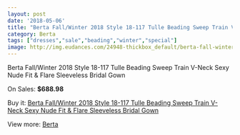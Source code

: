 ```yaml
---
layout: post
date: '2018-05-06'
title: "Berta Fall/Winter 2018 Style 18-117 Tulle Beading Sweep Train V-Neck Sexy Nude Fit & Flare Sleeveless Bridal Gown"
category: Berta
tags: ["dresses","sale","beading","winter","special"]
image: http://img.eudances.com/24948-thickbox_default/berta-fall-winter-2018-style-18-117-tulle-beading-sweep-train-v-neck-sexy-nude-fit-flare-sleeveless-bridal-gown.jpg
---
```

Berta Fall/Winter 2018 Style 18-117 Tulle Beading Sweep Train V-Neck Sexy Nude Fit & Flare Sleeveless Bridal Gown

On Sales: **$688.98**
<a href="https://www.eudances.com/en/berta/8272-berta-fall-winter-2018-style-18-117-tulle-beading-sweep-train-v-neck-sexy-nude-fit-flare-sleeveless-bridal-gown.html"><amp-img layout="responsive" width="600" height="600" src="//img.eudances.com/24948-thickbox_default/berta-fall-winter-2018-style-18-117-tulle-beading-sweep-train-v-neck-sexy-nude-fit-flare-sleeveless-bridal-gown.jpg" alt="Berta Fall/Winter 2018 Style 18-117 Tulle Beading Sweep Train V-Neck Sexy Nude Fit & Flare Sleeveless Bridal Gown 0" /></a>
<a href="https://www.eudances.com/en/berta/8272-berta-fall-winter-2018-style-18-117-tulle-beading-sweep-train-v-neck-sexy-nude-fit-flare-sleeveless-bridal-gown.html"><amp-img layout="responsive" width="600" height="600" src="//img.eudances.com/24953-thickbox_default/berta-fall-winter-2018-style-18-117-tulle-beading-sweep-train-v-neck-sexy-nude-fit-flare-sleeveless-bridal-gown.jpg" alt="Berta Fall/Winter 2018 Style 18-117 Tulle Beading Sweep Train V-Neck Sexy Nude Fit & Flare Sleeveless Bridal Gown 1" /></a>
<a href="https://www.eudances.com/en/berta/8272-berta-fall-winter-2018-style-18-117-tulle-beading-sweep-train-v-neck-sexy-nude-fit-flare-sleeveless-bridal-gown.html"><amp-img layout="responsive" width="600" height="600" src="//img.eudances.com/24952-thickbox_default/berta-fall-winter-2018-style-18-117-tulle-beading-sweep-train-v-neck-sexy-nude-fit-flare-sleeveless-bridal-gown.jpg" alt="Berta Fall/Winter 2018 Style 18-117 Tulle Beading Sweep Train V-Neck Sexy Nude Fit & Flare Sleeveless Bridal Gown 2" /></a>
<a href="https://www.eudances.com/en/berta/8272-berta-fall-winter-2018-style-18-117-tulle-beading-sweep-train-v-neck-sexy-nude-fit-flare-sleeveless-bridal-gown.html"><amp-img layout="responsive" width="600" height="600" src="//img.eudances.com/24951-thickbox_default/berta-fall-winter-2018-style-18-117-tulle-beading-sweep-train-v-neck-sexy-nude-fit-flare-sleeveless-bridal-gown.jpg" alt="Berta Fall/Winter 2018 Style 18-117 Tulle Beading Sweep Train V-Neck Sexy Nude Fit & Flare Sleeveless Bridal Gown 3" /></a>
<a href="https://www.eudances.com/en/berta/8272-berta-fall-winter-2018-style-18-117-tulle-beading-sweep-train-v-neck-sexy-nude-fit-flare-sleeveless-bridal-gown.html"><amp-img layout="responsive" width="600" height="600" src="//img.eudances.com/24950-thickbox_default/berta-fall-winter-2018-style-18-117-tulle-beading-sweep-train-v-neck-sexy-nude-fit-flare-sleeveless-bridal-gown.jpg" alt="Berta Fall/Winter 2018 Style 18-117 Tulle Beading Sweep Train V-Neck Sexy Nude Fit & Flare Sleeveless Bridal Gown 4" /></a>
<a href="https://www.eudances.com/en/berta/8272-berta-fall-winter-2018-style-18-117-tulle-beading-sweep-train-v-neck-sexy-nude-fit-flare-sleeveless-bridal-gown.html"><amp-img layout="responsive" width="600" height="600" src="//img.eudances.com/24949-thickbox_default/berta-fall-winter-2018-style-18-117-tulle-beading-sweep-train-v-neck-sexy-nude-fit-flare-sleeveless-bridal-gown.jpg" alt="Berta Fall/Winter 2018 Style 18-117 Tulle Beading Sweep Train V-Neck Sexy Nude Fit & Flare Sleeveless Bridal Gown 5" /></a>

Buy it: [Berta Fall/Winter 2018 Style 18-117 Tulle Beading Sweep Train V-Neck Sexy Nude Fit & Flare Sleeveless Bridal Gown](https://www.eudances.com/en/berta/8272-berta-fall-winter-2018-style-18-117-tulle-beading-sweep-train-v-neck-sexy-nude-fit-flare-sleeveless-bridal-gown.html "Berta Fall/Winter 2018 Style 18-117 Tulle Beading Sweep Train V-Neck Sexy Nude Fit & Flare Sleeveless Bridal Gown")

View more: [Berta](https://www.eudances.com/en/110-berta "Berta")